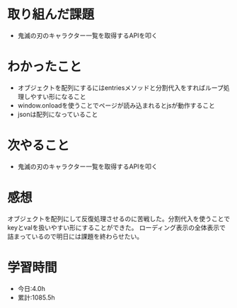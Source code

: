 # 取り組んだ課題
- 鬼滅の刃のキャラクター一覧を取得するAPIを叩く
# わかったこと
- オブジェクトを配列にするにはentriesメソッドと分割代入をすればループ処理しやすい形になること
- window.onloadを使うことでページが読み込まれるとjsが動作すること
- jsonは配列になっていること
# 次やること
- 鬼滅の刃のキャラクター一覧を取得するAPIを叩く
# 感想
オブジェクトを配列にして反復処理させるのに苦戦した。分割代入を使うことでkeyとvalを扱いやすい形にすることができた。
ローディング表示の全体表示で詰まっているので明日には課題を終わらせたい。
# 学習時間
- 今日:4.0h
- 累計:1085.5h